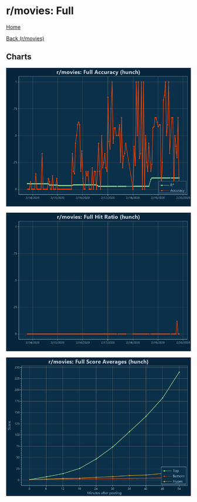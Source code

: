 # r/movies: Full

[Home](../../index.md)

[Back (r/movies)](../hunch_movies.md)

## Charts

![r/movies R² (hunch)](../../images/models/hunch_movies_Full_Accuracy.png "r/movies R² (hunch)")

![r/movies Hit Ratio (hunch)](../../images/models/hunch_movies_Full_HitRatio.png "r/movies Hit Ratio (hunch)")

![r/movies Score Averages (hunch)](../../images/models/hunch_movies_Full_Scores.png "r/movies Score Averages (hunch)")

